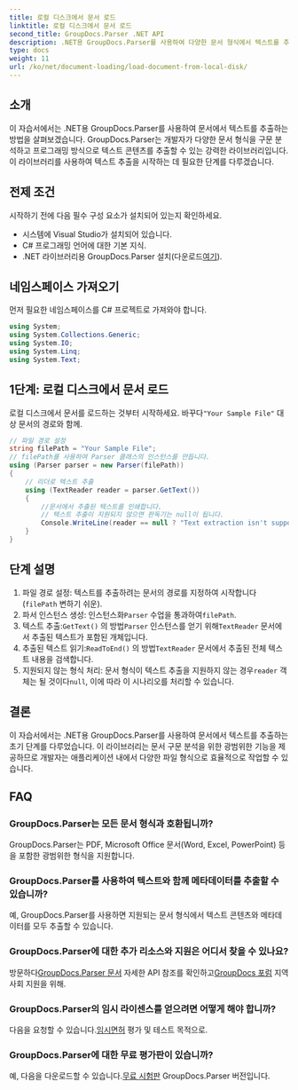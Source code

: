 ```yaml
---
title: 로컬 디스크에서 문서 로드
linktitle: 로컬 디스크에서 문서 로드
second_title: GroupDocs.Parser .NET API
description: .NET용 GroupDocs.Parser를 사용하여 다양한 문서 형식에서 텍스트를 추출하는 방법을 알아보세요. C#을 사용한 쉽고 효율적인 텍스트 추출.
type: docs
weight: 11
url: /ko/net/document-loading/load-document-from-local-disk/
---
```

## 소개
이 자습서에서는 .NET용 GroupDocs.Parser를 사용하여 문서에서 텍스트를 추출하는 방법을 살펴보겠습니다. GroupDocs.Parser는 개발자가 다양한 문서 형식을 구문 분석하고 프로그래밍 방식으로 텍스트 콘텐츠를 추출할 수 있는 강력한 라이브러리입니다. 이 라이브러리를 사용하여 텍스트 추출을 시작하는 데 필요한 단계를 다루겠습니다.
## 전제 조건
시작하기 전에 다음 필수 구성 요소가 설치되어 있는지 확인하세요.
- 시스템에 Visual Studio가 설치되어 있습니다.
- C# 프로그래밍 언어에 대한 기본 지식.
-  .NET 라이브러리용 GroupDocs.Parser 설치(다운로드[여기](https://releases.groupdocs.com/parser/net/)).

## 네임스페이스 가져오기
먼저 필요한 네임스페이스를 C# 프로젝트로 가져와야 합니다.
```csharp
using System;
using System.Collections.Generic;
using System.IO;
using System.Linq;
using System.Text;
```
## 1단계: 로컬 디스크에서 문서 로드
 로컬 디스크에서 문서를 로드하는 것부터 시작하세요. 바꾸다`"Your Sample File"` 대상 문서의 경로와 함께.
```csharp
// 파일 경로 설정
string filePath = "Your Sample File";
// filePath를 사용하여 Parser 클래스의 인스턴스를 만듭니다.
using (Parser parser = new Parser(filePath))
{
    // 리더로 텍스트 추출
    using (TextReader reader = parser.GetText())
    {
        //문서에서 추출된 텍스트를 인쇄합니다.
        // 텍스트 추출이 지원되지 않으면 판독기는 null이 됩니다.
        Console.WriteLine(reader == null ? "Text extraction isn't supported" : reader.ReadToEnd());
    }
}
```
## 단계 설명
1. 파일 경로 설정: 텍스트를 추출하려는 문서의 경로를 지정하여 시작합니다(`filePath` 변하기 쉬운).
2.  파서 인스턴스 생성: 인스턴스화`Parser` 수업을 통과하여`filePath`.
3.  텍스트 추출:`GetText()` 의 방법`Parser` 인스턴스를 얻기 위해`TextReader` 문서에서 추출된 텍스트가 포함된 개체입니다.
4.  추출된 텍스트 읽기:`ReadToEnd()` 의 방법`TextReader` 문서에서 추출된 전체 텍스트 내용을 검색합니다.
5.  지원되지 않는 형식 처리: 문서 형식이 텍스트 추출을 지원하지 않는 경우`reader` 객체는 될 것이다`null`, 이에 따라 이 시나리오를 처리할 수 있습니다.

## 결론
이 자습서에서는 .NET용 GroupDocs.Parser를 사용하여 문서에서 텍스트를 추출하는 초기 단계를 다루었습니다. 이 라이브러리는 문서 구문 분석을 위한 광범위한 기능을 제공하므로 개발자는 애플리케이션 내에서 다양한 파일 형식으로 효율적으로 작업할 수 있습니다.

## FAQ
### GroupDocs.Parser는 모든 문서 형식과 호환됩니까?
GroupDocs.Parser는 PDF, Microsoft Office 문서(Word, Excel, PowerPoint) 등을 포함한 광범위한 형식을 지원합니다.
### GroupDocs.Parser를 사용하여 텍스트와 함께 메타데이터를 추출할 수 있습니까?
예, GroupDocs.Parser를 사용하면 지원되는 문서 형식에서 텍스트 콘텐츠와 메타데이터를 모두 추출할 수 있습니다.
### GroupDocs.Parser에 대한 추가 리소스와 지원은 어디서 찾을 수 있나요?
 방문하다[GroupDocs.Parser 문서](https://reference.groupdocs.com/parser/net/) 자세한 API 참조를 확인하고[GroupDocs 포럼](https://forum.groupdocs.com/c/parser/17) 지역 사회 지원을 위해.
### GroupDocs.Parser의 임시 라이센스를 얻으려면 어떻게 해야 합니까?
 다음을 요청할 수 있습니다.[임시면허](https://purchase.groupdocs.com/temporary-license/) 평가 및 테스트 목적으로.
### GroupDocs.Parser에 대한 무료 평가판이 있습니까?
 예, 다음을 다운로드할 수 있습니다.[무료 시험판](https://releases.groupdocs.com/) GroupDocs.Parser 버전입니다.
